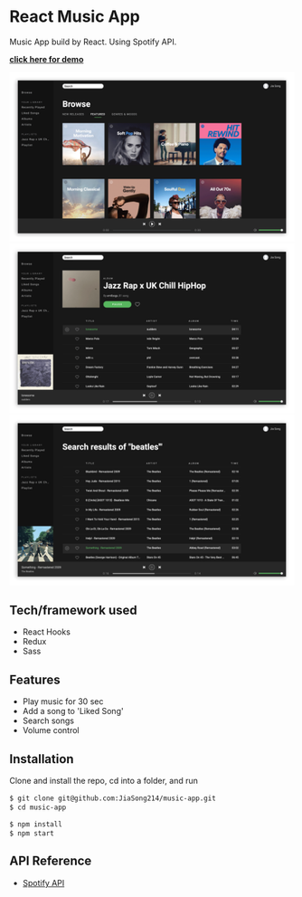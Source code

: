 # React Music App

Music App build by React. Using Spotify API.

<!-- I made this app to practice React Hooks, Redux, and using Api. -->

**[click here for demo](https://jiasong214.github.io/music-app/)**

![Screenshot1](https://github.com/JiaSong214/music-app/blob/main/screenshot1.gif)
![Screenshot2](https://github.com/JiaSong214/music-app/blob/main/screenshot2.gif)
![Screenshot3](https://github.com/JiaSong214/music-app/blob/main/screenshot3.gif)

## Tech/framework used

- React Hooks
- Redux
- Sass

## Features

- Play music for 30 sec
- Add a song to 'Liked Song'
- Search songs
- Volume control

## Installation

Clone and install the repo, cd into a folder, and run

```shell
$ git clone git@github.com:JiaSong214/music-app.git
$ cd music-app
```

```shell
$ npm install
$ npm start
```

## API Reference

- [Spotify API](https://developer.spotify.com/)
